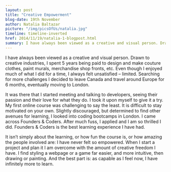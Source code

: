 ```yaml
---
layout: post
title: "Creative Empowerment"
blog-date: 19th November 
author: Natalia Baltazar
picture: "/img/picsOfUs/natalia.jpg"
timeline: timeline-inverted
href: 2014/11/19/natalia-1-blogpost.html
summary: I have always been viewed as a creative and visual person. Drawn to creative industries, I spent 5 years being paid to design and make couture clothes, paint murals, merchandise shop fronts, etc. Even though I enjoyed much of what I did for a time, I always felt unsatisfied – limited. Searching for more challenges I decided to leave Canada and travel around Europe for 6 months, eventually moving to London...
---
```


I have always been viewed as a creative and visual person. Drawn to creative industries, I spent 5 years being paid to design and make couture clothes, paint murals, merchandise shop fronts, etc. Even though I enjoyed much of what I did for a time, I always felt unsatisfied – limited. Searching for more challenges I decided to leave Canada and travel around Europe for 6 months, eventually moving to London. 

It was there that I started meeting and talking to developers, seeing their passion and their love for what they do. I took it upon myself to give it a try. My first online course was challenging to say the least. It is difficult to stay motivated on your own. Slightly discouraged, but determined to find other avenues for learning, I looked into coding bootcamps in London. I came across Founders & Coders. After much fuss, I applied and I am so thrilled I did. Founders & Coders is the best learning experience I have had. 
 
It isn’t simply about the learning, or how fun the course is, or how amazing the people involved are: I have never felt so empowered. When I start a project and plan it I am overcome with the amount of creative freedom I have. I  find styling a webpage or a game far easier, and more intuitive, then drawing or painting. And the best part is: as capable as I feel now, I have infinitely more to learn. 
